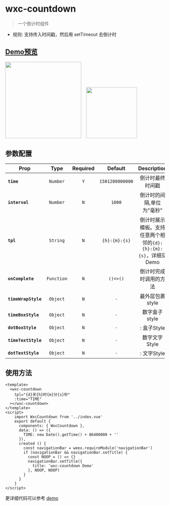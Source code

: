 # wxc-countdown

> 一个倒计时组件

- 规则: 支持传入时间戳，然后用 setTimeout 去倒计时

## [Demo预览](https://h5.m.taobao.com/trip/wxc-countdown/index.html?_wx_tpl=https%3A%2F%2Fh5.m.taobao.com%2Ftrip%2Fwxc-countdown%2Fdemo%2Findex.native-min.js)
<img src="https://gw.alipayobjects.com/zos/rmsportal/vKCrGoTgfBlPsFKtJNhk.gif" width="240"/>&nbsp;&nbsp;&nbsp;&nbsp;<img src="http://gtms01.alicdn.com/tfs/TB1Kj1MSFXXXXbMXpXXXXXXXXXX-200-200.png" width="160"/>

## 参数配置

| Prop | Type | Required | Default | Description |
| ---- |:----:|:---:|:-------:| :----------:|
| **`time`** | `Number` | `Y` | `1501200000000` | 倒计时最终时间戳 |
| **`interval`** | `Number` | `N` | `1000` | 倒计时的间隔,单位为"毫秒" |
| **`tpl`** | `String` | `N` | `{h}:{m}:{s}` | 倒计时展示模板。支持任意两个相邻的`{d}:{h}:{m}:{s}`，详细见 Demo |
| **`onComplete`** | `Function` | `N` | `()=>()` | 倒计时完成时调用的方法 |
| **`timeWrapStyle`** | `Object` | `N` | `-` | 最外层包裹 style |
| **`timeBoxStyle`** | `Object` | `N` | `-` | 数字盒子 style |
| **`dotBoxStyle`** | `Object` | `N` | `-` | : 盒子Style |
| **`timeTextStyle`** | `Object` | `N` | `-` | 数字文字 Style |
| **`dotTextStyle`** | `Object` | `N` | `-` | : 文字Style |


## 使用方法

```vue
<template>
  <wxc-countdown
    tpl="{d}天{h}时{m}分{s}秒"
    :time="TIME"
  ></wxc-countdown>
</template>
<script>
    import WxcCountdown from '../index.vue'
    export default {
      components: { WxcCountdown },
      data: () => ({
        TIME: new Date().getTime() + 86400000 + ''
      }),
      created () {
        const navigationBar = weex.requireModule('navigationBar')
        if (navigationBar && navigationBar.setTitle) {
          const NOOP = () => {}
          navigationBar.setTitle({
            title: 'wxc-countdown Demo'
          }, NOOP, NOOP)
        }
      }
    }
</script>
```

更详细代码可以参考 [demo](https://github.com/alibaba/weex-ui/blob/master/example/countdown/index.vue)
